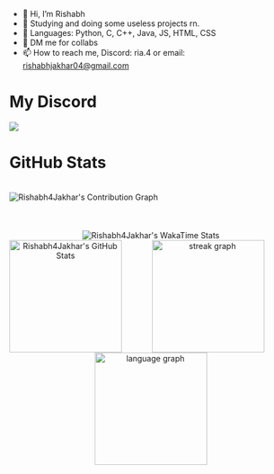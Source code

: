 - 👋 Hi, I’m Rishabh
- 👀 Studying and doing some useless projects rn.
- 🌱 Languages: Python, C, C++, Java, JS, HTML, CSS
- 💞️ DM me for collabs
- 📫 How to reach me, Discord: ria.4 or email: rishabhjakhar04@gmail.com

# My Discord
[![](https://discord.c99.nl/widget/theme-4/713056818972066140.png)](https://discord.com/users/713056818972066140)


# GitHub Stats
<div>
<br>
<img align="left" alt="Rishabh4Jakhar's Contribution Graph" src="https://github-readme-activity-graph.vercel.app/graph?username=Rishabh4Jakhar&bg_color=141321&area_color=d83a7c&color=a5f8f1&line=d83a7c&point=d83a7c&area=true&hide_border=true)](https://github.com/ashutosh00710/github-readme-activity-graph)"/>
<br>
</div>
<br>
<br>
<div margin-top="50px" align="center">
  <br>
<img align="center" margin-left="50px" margin-top="50px" alt="Rishabh4Jakhar's WakaTime Stats" src="https://github-readme-stats.vercel.app/api/wakatime?username=Rishabh4&layout=compact&lang_count=20)](https://wakatime.com/@Rishabh4)"/>
</div>
<div align = "center">
<img align="left" alt="Rishabh4Jakhar's GitHub Stats" src="https://awesomesam.vercel.app/api?username=Rishabh4Jakhar&hide_title=false&hide_rank=false&show_icons=true&include_all_commits=true&count_private=true&disable_animations=false&number_format=long&theme=radical&locale=en&hide_border=false&order=2" height="200" alt="contrib count"/>
<img src="https://streak-stats.demolab.com?user=AwesomeSam9523&locale=en&mode=daily&theme=radical&hide_border=false&border_radius=5&order=3" height="200" alt="streak graph"  />
<img src="https://awesomesam.vercel.app/api/top-langs?username=Rishabh4Jakhar&locale=en&hide_title=false&layout=compact&card_width=320&langs_count=5&theme=radical&hide_border=false&order=1" height="200" alt="language graph"/>
</div>
